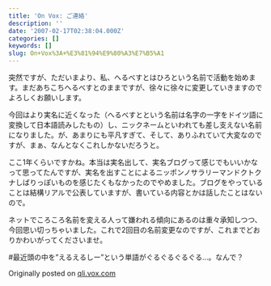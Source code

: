 ```yaml
---
title: 'On Vox: ご連絡'
description: ''
date: '2007-02-17T02:38:04.000Z'
categories: []
keywords: []
slug: On+Vox%3A+%E3%81%94%E9%80%A3%E7%B5%A1
---
```

突然ですが、ただいまより、私、へるべすとはひろという名前で活動を始めます。まだあちこちへるべすとのままですが、徐々に徐々に変更していきますのでよろしくお願いします。

今回はより実名に近くなった（へるべすとという名前は名字の一字をドイツ語に変換して日本語読みしたもの）し、ニックネームといわれても差し支えない名前になりました。が、あまりにも平凡すぎて、そして、ありふれていて大変なのですが、まぁ、なんとなくこれしかないだろうと。

ここ1年くらいですかね。本当は実名出して、実名ブログって感じでもいいかなって思ってたんですが、実名を出すことによるニッポンノサラリーマンドクトクナしばりっぽいものを感じたくもなかったのでやめました。ブログをやっていることは結構リアルで公表していますが、書いている内容とかは話したことはないので。

ネットでころころ名前を変える人って嫌われる傾向にあるのは重々承知しつつ、今回思い切っちゃいました。これで2回目の名前変更なのですが、これまでどおりかわいがってくださいませ。

#最近頭の中を”えるえるしー”という単語がぐるぐるぐるぐる…。なんで？

Originally posted on [qli.vox.com](http://qli.vox.com/library/post/%E3%81%94%E9%80%A3%E7%B5%A1.html)